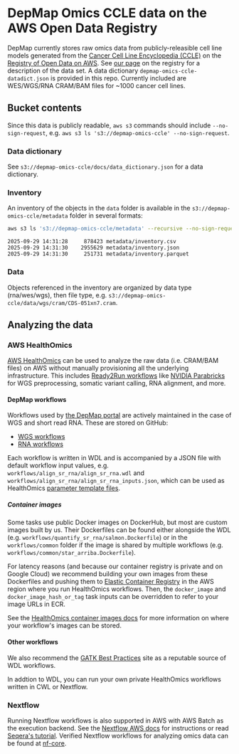 # DepMap Omics CCLE data on the AWS Open Data Registry

DepMap currently stores raw omics data from publicly-releasible cell line models generated from the [Cancer Cell Line Encyclopedia (CCLE)](https://sites.broadinstitute.org/ccle) on the [Registry of Open Data on AWS](https://registry.opendata.aws/). See [our page](https://registry.opendata.aws/depmap-omics-ccle) on the registry for a description of the data set. A data dictionary `depmap-omics-ccle-datadict.json` is provided in this repo. Currently included are WES/WGS/RNA CRAM/BAM files for ~1000 cancer cell lines.

## Bucket contents

Since this data is publicly readable, `aws s3` commands should include `--no-sign-request`, e.g. `aws s3 ls 's3://depmap-omics-ccle' --no-sign-request`.

### Data dictionary

See `s3://depmap-omics-ccle/docs/data_dictionary.json` for a data dictionary.

### Inventory

An inventory of the objects in the `data` folder is available in the `s3://depmap-omics-ccle/metadata` folder in several formats:

```sh
aws s3 ls 's3://depmap-omics-ccle/metadata' --recursive --no-sign-request
```

```
2025-09-29 14:31:28     878423 metadata/inventory.csv
2025-09-29 14:31:30    2955629 metadata/inventory.json
2025-09-29 14:31:30     251731 metadata/inventory.parquet
```

### Data

Objects referenced in the inventory are organized by data type (rna/wes/wgs), then file type, e.g. `s3://depmap-omics-ccle/data/wgs/cram/CDS-051xn7.cram`.

## Analyzing the data

### AWS HealthOmics

[AWS HealthOmics](https://docs.aws.amazon.com/omics/) can be used to analyze the raw data (i.e. CRAM/BAM files) on AWS without manually provisioning all the underlying infrastructure. This includes [Ready2Run workflows](https://docs.aws.amazon.com/omics/latest/dev/workflows-r2r-table.html) like [NVIDIA Parabricks](https://docs.nvidia.com/clara/parabricks/latest/index.html) for WGS preprocessing, somatic variant calling, RNA alignment, and more.

#### DepMap workflows

Workflows used by [the DepMap portal](https://depmap.org/) are actively maintained in the case of WGS and short read RNA. These are stored on GitHub:

- [WGS workflows](https://github.com/broadinstitute/depmap-omics-wgs/tree/main/workflows)
- [RNA workflows](https://github.com/broadinstitute/depmap-omics-rna/tree/main/workflows)

Each workflow is written in WDL and is accompanied by a JSON file with default workflow input values, e.g. `workflows/align_sr_rna/align_sr_rna.wdl` and `workflows/align_sr_rna/align_sr_rna_inputs.json`, which can be used as HealthOmics [parameter template files](https://docs.aws.amazon.com/omics/latest/dev/parameter-templates.html).

##### Container images

Some tasks use public Docker images on DockerHub, but most are custom images built by us. Their Dockerfiles can be found either alongside the WDL (e.g. `workflows/quantify_sr_rna/salmon.Dockerfile`) or in the `workflows/common` folder if the image is shared by multiple workflows (e.g. `workflows/common/star_arriba.Dockerfile`). 

For latency reasons (and because our container registry is private and on Google Cloud) we recommend building your own images from these Dockerfiles and pushing them to [Elastic Container Registry](https://docs.aws.amazon.com/ecr) in the AWS region where you run HealthOmics workflows. Then, the `docker_image` and `docker_image_hash_or_tag` task inputs can be overridden to refer to your image URLs in ECR.

See the [HealthOmics container images docs](https://docs.aws.amazon.com/omics/latest/dev/workflows-ecr.html) for more information on where your workflow's images can be stored.

#### Other workflows

We also recommend the [GATK Best Practices](https://gatk.broadinstitute.org/hc/en-us/sections/360007226651-Best-Practices-Workflows) site as a reputable source of WDL workflows.

In addtion to WDL, you can run your own private HealthOmics workflows written in CWL or Nextflow.  

### Nextflow

Running Nextflow workflows is also supported in AWS with AWS Batch as the execution backend. See the [Nextflow AWS docs](https://www.nextflow.io/docs/edge/aws.html) for instructions or read [Seqera's tutorial](https://seqera.io/blog/nextflow-and-aws-batch-inside-the-integration-part-1-of-3/). Verified Nextflow workflows for analyzing omics data can be found at [nf-core](https://nf-co.re/).
